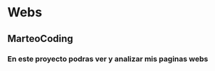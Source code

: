 <h1> Webs </h1>

<h2>MarteoCoding</h2>

### En este proyecto podras ver y analizar mis paginas webs
